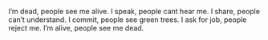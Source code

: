 I’m dead, people see me alive. 
I speak, people cant hear me. 
I share, people can’t understand.
I commit, people see green trees.
I ask for job, people reject me.
I’m alive, people see me dead.
